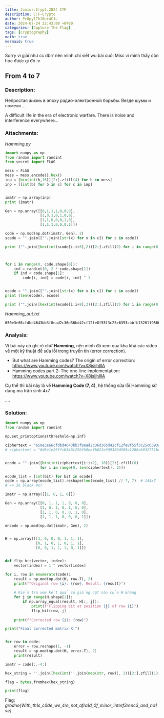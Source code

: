 ```yaml
---
title: Junior.Crypt.2024 CTF
description: CTF-Crypto
author: Pr0pylTh10ur4C1L
date: 2024-07-24 22:43:00 +0700
categories: [Capture The Flag]
tags: [Cryptography]
math: true
mermaid: true
---
```


Sorry vì giải như cc dbrr nên mình chỉ viết wu bài cuối Misc vì mình thấy còn học được gì đó :v

## From 4 to 7
### Description:
Непростая жизнь в эпоху радио-электронной борьбы. Везде шумы и помехи ...

A difficult life in the era of electronic warfare. There is noise and interference everywhere...

### Attachments:
*Hamming.py*
```python
import numpy as np
from random import randint 
from secret import FLAG

mess = FLAG
mess = mess.encode().hex()
inp = [bin(int(h,16))[2:].zfill(4) for h in mess]
inp = [[int(b) for b in c] for c in inp]


imatr = np.array(inp)
print (imatr)

Gen = np.array([[0,1,1,1,0,0,0], 
                [1,0,1,0,1,0,0], 
                [1,1,0,0,0,1,0], 
                [1,1,1,0,0,0,1]])

code = np.mod(np.dot(imatr, Gen), 2)
scode = "".join(["".join([str(x) for x in c]) for c in code])

print ("".join([hex(int(scode[i:i+8],2))[2:].zfill(2) for i in range(0, len(scode),8)]))



for i in range(0, code.shape[0]):
    ind = randint(0, 2 * code.shape[1])
    if ind < code.shape[1]:
        code[i, ind] = code[i, ind] ^ 1


ecode = "".join(["".join([str(x) for x in c]) for c in code])
print (len(ecode), ecode)

print ("".join([hex(int(ecode[i:i+8],2))[2:].zfill(2) for i in range(0, len(ecode),8)]))
```

*Hamming_out.txt*
```
650e3e66cfdbd4643bb3f8ead2c36d36bd42cf12fe8f55f3c25c6393cbbfb1326119566e952ff8f0db24cbf99d4cf89b2d4ffdb0e6fde3c44bfdb71ecda3e669c48f96d512bf2e0193649fd31d7da5b4e69fe3ea4fbdb486c3a1d44c163627cd08910f89b2d6c39b5326482ef6d8592e7dd13ff6431b7f2fc63926eb6bbd
```

### Analysis:
Vì bài này có ghi rõ chữ **Hamming**, nên mình đã xem qua kha khá các video về một kỹ thuật để sửa lỗi trong truyền tin (error correction).

- But what are Hamming codes? The origin of error correction: https://www.youtube.com/watch?v=X8jsijhllIA  
- Hamming codes part 2: The one-line implementation: https://www.youtube.com/watch?v=X8jsijhllIA

Cụ thể thì bài này là về **Hamming Code (7, 4)**, hệ thống sửa lỗi Hamming sử dụng ma trận sinh 4x7

....



### Solution:
```python
import numpy as np
from random import randint

np.set_printoptions(threshold=np.inf)

ciphertext = "650e3e66cfdbd4643bb3f8ead2c36d36bd42cf12fe8f55f3c25c6393cbbfb1326119566e952ff8f0db24cbf99d4cf89b2d4ffdb0e6fde3c44bfdb71ecda3e669c48f96d512bf2e0193649fd31d7da5b4e69fe3ea4fbdb486c3a1d44c163627cd08910f89b2d6c39b5326482ef6d8592e7dd13ff6431b7f2fc63926eb6bbd"
# ciphertext = "6d9e1e26ffcb546c29bfb8eafb622e909386d509a1260ab932751b47264d2f727c23930bfe38026223c76c96be36dd1b366d89b7127448e09e76a73a9d6af3a9c6a75a9c6e71a9c2a31a9c6271adc6b71a9c6a7188c6231b9e6871a9c6a71a9c6a71e986a71e9c6a75a986a7189d6a73e9c6a712946a70e9d6a31a9c6a70"


ecode = "".join([bin(int(ciphertext[i:i+2], 16))[2:].zfill(8)
                for i in range(0, len(ciphertext), 2)])

ecode_list = [int(bit) for bit in ecode]
code = np.array(ecode_list).reshape(len(ecode_list) // 7, 7)  # 144x7
# => 36 block 4x7

imatr = np.array([[1, 0, 1, 0]])

Gen = np.array([[0, 1, 1, 1, 0, 0, 0],
                [1, 0, 1, 0, 1, 0, 0],
                [1, 1, 0, 0, 0, 1, 0],
                [1, 1, 1, 0, 0, 0, 1]])

encode = np.mod(np.dot(imatr, Gen), 2)


H = np.array([[1, 0, 0, 0, 1, 1, 1],
              [0, 1, 0, 1, 0, 1, 1],
              [0, 0, 1, 1, 1, 0, 1]])


def flip_bit(vector, index):
    vector[index] = 1 ^ vector[index]

for i, row in enumerate(code):
    result = np.mod(np.dot(H, row.T), 2)
    print(f"Original row {i}: {row}, Result: {result}")
    
    # Kiểm tra xem kết quả có giống cột nào của H không
    for j in range(H.shape[1]):
        if np.array_equal(result, H[:, j]):
            print(f"Flipping bit at position {j} of row {i}")
            flip_bit(row, j)
    
    print(f"Corrected row {i}: {row}")

print("Final corrected matrix X:")


for row in code:
    error = row.reshape(1, -1)
    result = np.mod(np.dot(H, error.T), 2)
    print(result)

imatr = code[:,-4:]

hex_string = ''.join([hex(int(''.join(map(str, row)), 2))[2:].zfill(1) for row in imatr])

flag = bytes.fromhex(hex_string)

print(flag)
```

Flag: *grodno{With_th1s_c0de_we_4re_not_afra1d_0f_minor_interf3renc3_and_no1se}*